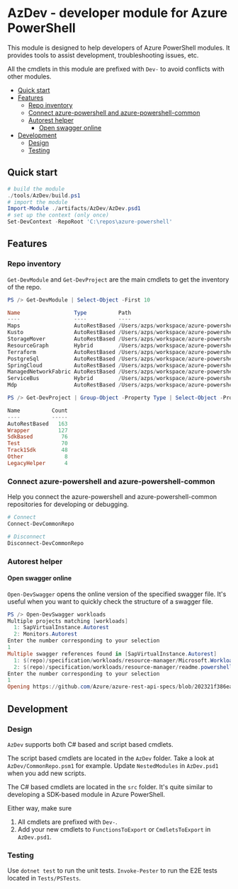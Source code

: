 # AzDev - developer module for Azure PowerShell

This module is designed to help developers of Azure PowerShell modules. It provides tools to assist development, troubleshooting issues, etc.

All the cmdlets in this module are prefixed with `Dev-` to avoid conflicts with other modules.

- [Quick start](#quick-start)
- [Features](#features)
  - [Repo inventory](#repo-inventory)
  - [Connect azure-powershell and azure-powershell-common](#connect-azure-powershell-and-azure-powershell-common)
  - [Autorest helper](#autorest-helper)
    - [Open swagger online](#open-swagger-online)
- [Development](#development)
  - [Design](#design)
  - [Testing](#testing)

## Quick start

```powershell
# build the module
./tools/AzDev/build.ps1
# import the module
Import-Module ./artifacts/AzDev/AzDev.psd1
# set up the context (only once)
Set-DevContext -RepoRoot 'C:\repos\azure-powershell'
```

## Features

### Repo inventory

`Get-DevModule` and `Get-DevProject` are the main cmdlets to get the inventory of the repo.

```powershell
PS /> Get-DevModule | Select-Object -First 10

Name                 Type          Path
----                 ----          ----
Maps                 AutoRestBased /Users/azps/workspace/azure-powershell/src/Maps
Kusto                AutoRestBased /Users/azps/workspace/azure-powershell/src/Kusto
StorageMover         AutoRestBased /Users/azps/workspace/azure-powershell/src/StorageMover
ResourceGraph        Hybrid        /Users/azps/workspace/azure-powershell/src/ResourceGraph
Terraform            AutoRestBased /Users/azps/workspace/azure-powershell/src/Terraform
PostgreSql           AutoRestBased /Users/azps/workspace/azure-powershell/src/PostgreSql
SpringCloud          AutoRestBased /Users/azps/workspace/azure-powershell/src/SpringCloud
ManagedNetworkFabric AutoRestBased /Users/azps/workspace/azure-powershell/src/ManagedNetworkFabric
ServiceBus           Hybrid        /Users/azps/workspace/azure-powershell/src/ServiceBus
Mdp                  AutoRestBased /Users/azps/workspace/azure-powershell/src/Mdp

PS /> Get-DevProject | Group-Object -Property Type | Select-Object -Property Name,Count | Sort-Object -Property Count -Descending

Name          Count
----          -----
AutoRestBased   163
Wrapper         127
SdkBased         76
Test             70
Track1Sdk        48
Other             8
LegacyHelper      4
```

### Connect azure-powershell and azure-powershell-common

Help you connect the azure-powershell and azure-powershell-common repositories for developing or debugging.

```powershell
# Connect
Connect-DevCommonRepo

# Disconnect
Disconnect-DevCommonRepo
```

### Autorest helper

#### Open swagger online

`Open-DevSwagger` opens the online version of the specified swagger file. It's useful when you want to quickly check the structure of a swagger file.

```powershell
PS /> Open-DevSwagger workloads
Multiple projects matching [workloads]
  1: SapVirtualInstance.Autorest
  2: Monitors.Autorest
Enter the number corresponding to your selection
1
Multiple swagger references found in [SapVirtualInstance.Autorest]
  1: $(repo)/specification/workloads/resource-manager/Microsoft.Workloads/SAPVirtualInstance/readme.md
  2: $(repo)/specification/workloads/resource-manager/readme.powershell.md
Enter the number corresponding to your selection
1
Opening https://github.com/Azure/azure-rest-api-specs/blob/202321f386ea5b0c103b46902d43b3d3c50e029c/specification/workloads/resource-manager/Microsoft.Workloads/SAPVirtualInstance/readme.md in default browser...
```

## Development

### Design

`AzDev` supports both C# based and script based cmdlets.

The script based cmdlets are located in the `AzDev` folder. Take a look at `AzDev/CommonRepo.psm1` for example. Update `NestedModules` in `AzDev.psd1` when you add new scripts.

The C# based cmdlets are located in the `src` folder. It's quite similar to developing a SDK-based module in Azure PowerShell.

Either way, make sure

1. All cmdlets are prefixed with `Dev-`.
2. Add your new cmdlets to `FunctionsToExport` or `CmdletsToExport` in `AzDev.psd1`.

### Testing

Use `dotnet test` to run the unit tests. `Invoke-Pester` to run the E2E tests located in `Tests/PSTests`.
